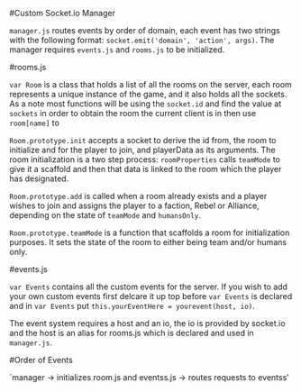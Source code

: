 #Custom Socket.io Manager

`manager.js` routes events by order of domain, each event has two strings with the following format: `socket.emit('domain', 'action', args)`.  The manager requires `events.js` and `rooms.js` to be initialized. 

#rooms.js

`var Room` is a class that holds a list of all the rooms on the server, each room represents a unique instance of the game, and it also holds all the sockets. As a note most functions will be using the `socket.id` and find the value at `sockets` in order to obtain the room the current client is in then use `room[name]` to 

`Room.prototype.init` accepts a socket to derive the id from, the room to initialize and for the player to join, and playerData as its arguments. The room initialization is a two step process: `roomProperties` calls `teamMode` to give it a scaffold and then that data is linked to the room which the player has designated. 

`Room.prototype.add` is called when a room already exists and a player wishes to join and assigns the player to a faction, Rebel or Alliance, depending on the state of `teamMode` and `humansOnly`. 

`Room.prototype.teamMode` is a function that scaffolds a room for initialization purposes. It sets the state of the room to either being team and/or humans only. 


#events.js

`var Events` contains all the custom events for the server. If you wish to add your own custom events first delcare it up top before `var Events` is declared and in `var Events` put `this.yourEventHere = yourevent(host, io)`.

The event system requires a host and an io, the io is provided by socket.io and the host is an alias for rooms.js which is declared and used in `manager.js`. 

#Order of Events

`manager -> initializes room.js and eventss.js -> routes requests to eventss' 